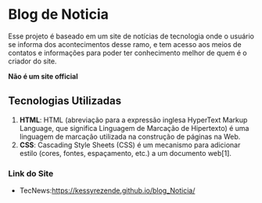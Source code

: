 # Blog de Noticia

Esse projeto é baseado em um site de notícias de tecnologia onde o usuário se informa dos acontecimentos desse ramo, e tem acesso aos meios de contatos e informações para poder ter conhecimento melhor de quem é o criador do site.

**Não é um site official**

## Tecnologias Utilizadas
1. **HTML**: HTML  (abreviação para a expressão inglesa HyperText Markup Language, que significa Linguagem de Marcação de Hipertexto) é uma linguagem de marcação utilizada na construção de páginas na Web.
2. **CSS**: Cascading Style Sheets (CSS) é um mecanismo para adicionar estilo (cores, fontes, espaçamento, etc.) a um documento web[1].

### Link do Site

* TecNews:https://kessyrezende.github.io/blog_Noticia/
